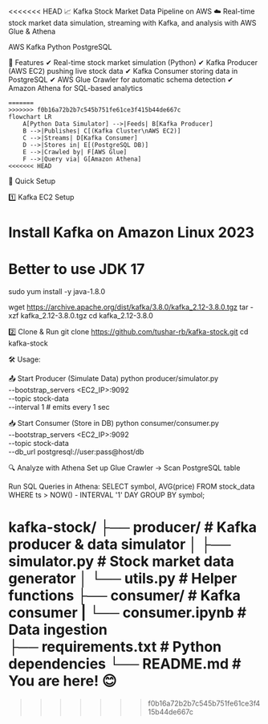 <<<<<<< HEAD
📈 Kafka Stock Market Data Pipeline on AWS ☁️
Real-time stock market data simulation, streaming with Kafka, and analysis with AWS Glue & Athena

AWS
Kafka
Python
PostgreSQL

🌟 Features
✔ Real-time stock market simulation (Python)
✔ Kafka Producer (AWS EC2) pushing live stock data
✔ Kafka Consumer storing data in PostgreSQL
✔ AWS Glue Crawler for automatic schema detection
✔ Amazon Athena for SQL-based analytics

```mermaid
=======
>>>>>>> f0b16a72b2b7c545b751fe61ce3f415b44de667c
flowchart LR
    A[Python Data Simulator] -->|Feeds| B[Kafka Producer]
    B -->|Publishes| C[(Kafka Cluster\nAWS EC2)]
    C -->|Streams| D[Kafka Consumer]
    D -->|Stores in| E[(PostgreSQL DB)]
    E -->|Crawled by| F[AWS Glue]
    F -->|Query via| G[Amazon Athena]
<<<<<<< HEAD
```
    
    
🚀 Quick Setup



1️⃣ Kafka EC2 Setup
# Install Kafka on Amazon Linux 2023
# Better to use JDK 17
sudo yum install -y java-1.8.0

wget https://archive.apache.org/dist/kafka/3.8.0/kafka_2.12-3.8.0.tgz
tar -xzf kafka_2.12-3.8.0.tgz
cd kafka_2.12-3.8.0


2️⃣ Clone & Run
git clone https://github.com/tushar-rb/kafka-stock.git
cd kafka-stock

🛠 Usage:

📤 Start Producer (Simulate Data)
python producer/simulator.py \
  --bootstrap_servers <EC2_IP>:9092 \
  --topic stock-data \
  --interval 1  # emits every 1 sec

📥 Start Consumer (Store in DB)
python consumer/consumer.py \
  --bootstrap_servers <EC2_IP>:9092 \
  --topic stock-data \
  --db_url postgresql://user:pass@host/db

🔍 Analyze with Athena
Set up Glue Crawler → Scan PostgreSQL table

Run SQL Queries in Athena:
SELECT symbol, AVG(price) 
FROM stock_data 
WHERE ts > NOW() - INTERVAL '1' DAY 
GROUP BY symbol;

kafka-stock/
├── producer/            # Kafka producer & data simulator
│   ├── simulator.py     # Stock market data generator
│   └── utils.py         # Helper functions
├── consumer/            # Kafka consumer
|   └── consumer.ipynb   # Data ingestion            
├── requirements.txt     # Python dependencies
└── README.md            # You are here! 😊
=======
>>>>>>> f0b16a72b2b7c545b751fe61ce3f415b44de667c
